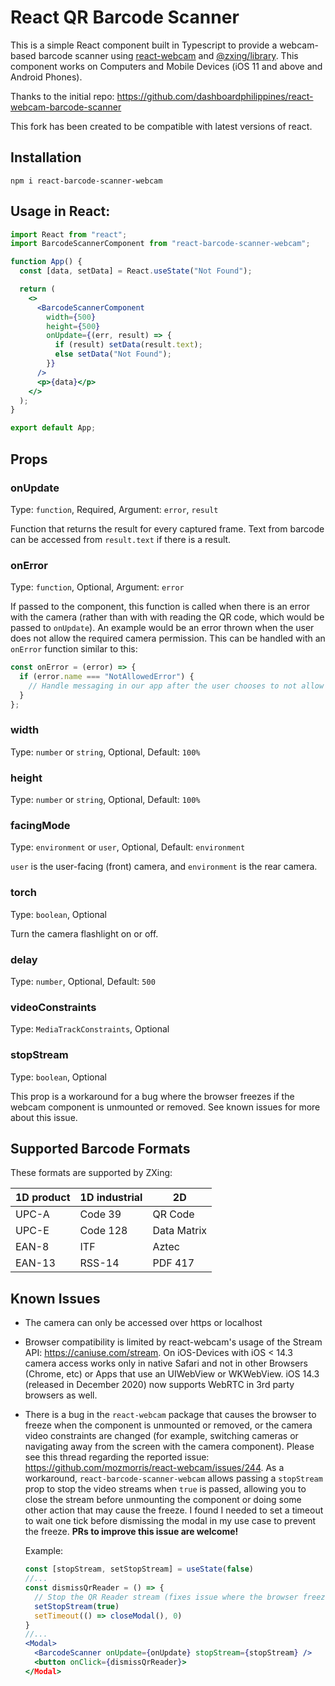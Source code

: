 # React QR Barcode Scanner

This is a simple React component built in Typescript to provide a webcam-based barcode scanner using [react-webcam](https://github.com/mozmorris/react-webcam) and [@zxing/library](https://github.com/zxing-js/library). This component works on Computers and Mobile Devices (iOS 11 and above and Android Phones).

Thanks to the initial repo: https://github.com/dashboardphilippines/react-webcam-barcode-scanner

This fork has been created to be compatible with latest versions of react.

## Installation

```
npm i react-barcode-scanner-webcam
```

## Usage in React:

```jsx
import React from "react";
import BarcodeScannerComponent from "react-barcode-scanner-webcam";

function App() {
  const [data, setData] = React.useState("Not Found");

  return (
    <>
      <BarcodeScannerComponent
        width={500}
        height={500}
        onUpdate={(err, result) => {
          if (result) setData(result.text);
          else setData("Not Found");
        }}
      />
      <p>{data}</p>
    </>
  );
}

export default App;
```

## Props

### onUpdate

Type: `function`, Required, Argument: `error`, `result`

Function that returns the result for every captured frame. Text from barcode can be accessed from `result.text` if there is a result.

### onError

Type: `function`, Optional, Argument: `error`

If passed to the component, this function is called when there is an error with the camera (rather than with with reading the QR code, which would be passed to `onUpdate`). An example would be an error thrown when the user does not allow the required camera permission. This can be handled with an `onError` function similar to this:

```jsx
const onError = (error) => {
  if (error.name === "NotAllowedError") {
    // Handle messaging in our app after the user chooses to not allow the camera permissions
  }
};
```

### width

Type: `number` or `string`, Optional, Default: `100%`

### height

Type: `number` or `string`, Optional, Default: `100%`

### facingMode

Type: `environment` or `user`, Optional, Default: `environment`

`user` is the user-facing (front) camera, and `environment` is the rear camera.

### torch

Type: `boolean`, Optional

Turn the camera flashlight on or off.

### delay

Type: `number`, Optional, Default: `500`

### videoConstraints

Type: `MediaTrackConstraints`, Optional

### stopStream

Type: `boolean`, Optional

This prop is a workaround for a bug where the browser freezes if the webcam component is unmounted or removed. See known issues for more about this issue.

## Supported Barcode Formats

These formats are supported by ZXing:

| 1D product | 1D industrial | 2D          |
| ---------- | ------------- | ----------- |
| UPC-A      | Code 39       | QR Code     |
| UPC-E      | Code 128      | Data Matrix |
| EAN-8      | ITF           | Aztec       |
| EAN-13     | RSS-14        | PDF 417     |

## Known Issues

- The camera can only be accessed over https or localhost
- Browser compatibility is limited by react-webcam's usage of the Stream API: https://caniuse.com/stream. On iOS-Devices with iOS < 14.3 camera access works only in native Safari and not in other Browsers (Chrome, etc) or Apps that use an UIWebView or WKWebView. iOS 14.3 (released in December 2020) now supports WebRTC in 3rd party browsers as well.
- There is a bug in the `react-webcam` package that causes the browser to freeze when the component is unmounted or removed, or the camera video constraints are changed (for example, switching cameras or navigating away from the screen with the camera component). Please see this thread regarding the reported issue: https://github.com/mozmorris/react-webcam/issues/244. As a workaround, `react-barcode-scanner-webcam` allows passing a `stopStream` prop to stop the video streams when `true` is passed, allowing you to close the stream before unmounting the component or doing some other action that may cause the freeze. I found I needed to set a timeout to wait one tick before dismissing the modal in my use case to prevent the freeze. **PRs to improve this issue are welcome!**

  Example:

  ```jsx
  const [stopStream, setStopStream] = useState(false)
  //...
  const dismissQrReader = () => {
    // Stop the QR Reader stream (fixes issue where the browser freezes when closing the modal) and then dismiss the modal one tick later
    setStopStream(true)
    setTimeout(() => closeModal(), 0)
  }
  //...
  <Modal>
    <BarcodeScanner onUpdate={onUpdate} stopStream={stopStream} />
    <button onClick={dismissQrReader}>
  </Modal>
  ```
